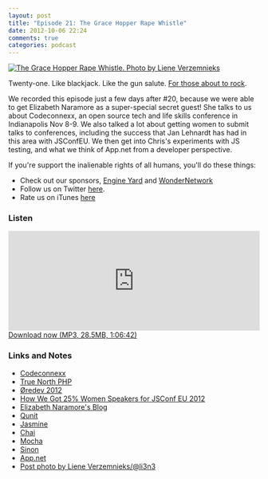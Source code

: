```yaml
---
layout: post
title: "Episode 21: The Grace Hopper Rape Whistle"
date: 2012-10-06 22:24
comments: true
categories: podcast
---
```


[![The Grace Hopper Rape Whistle. Photo by Liene Verzemnieks](http://farm9.staticflickr.com/8042/8061384680_526555a42c_z.jpg)](http://www.flickr.com/photos/funkatron/8061384680 "The Grace Hopper Rape Whistle. Photo by Liene Verzemnieks")

Twenty-one. Like blackjack. Like the gun salute. [For those about to rock](http://www.youtube.com/watch?v=trVcO02nwAE).

We recorded this episode just a few days after #20, because we were able to get Elizabeth Naramore as a super-special secret guest! She talks to us about Codeconnexx, an open source tech and life skills conference in Indianapolis Nov 8-9. We also talked a lot about getting women to submit talks to conferences, including the success that Jan Lehnardt has had in this area with JSConfEU. We then get into Chris's experiments with JS testing, and what we think of App.net from a developer perspective.

If you're support the inalienable rights of all humans, you'll do these things:

* Check out our sponsors, [Engine Yard](http://www.engineyard.com/) and [WonderNetwork](https://wondernetwork.com/)
* Follow us on Twitter [here](https://twitter.com/dev_hell).
* Rate us on iTunes [here](http://itunes.apple.com/us/podcast/dev-hell/id489840699)

### Listen

<iframe frameborder='0' height='200px' scrolling='no' seamless src='https://embed.simplecast.com/35278?color=f5f5f5' width='100%'></iframe>
<a href="http://audio.simplecast.com/35278.mp3" rel="enclosure">Download now (MP3, 28.5MB, 1:06:42)</a>

### Links and Notes

* [Codeconnexx](http://codeconnexx.com)
* [True North PHP](http://truenorthphp.com)
* [&Oslash;redev 2012](http://oredev.com)
* [How We Got 25% Women Speakers for JSConf EU 2012](http://2012.jsconf.eu/2012/09/17/beating-the-odds-how-we-got-25-percent-women-speakers.html)
* [Elizabeth Naramore's Blog](http://naramore.net/blog/)
* [Qunit](http://qunitjs.com/)
* [Jasmine](http://pivotal.github.com/jasmine/)
* [Chai](http://chaijs.com/)
* [Mocha](http://visionmedia.github.com/mocha/)
* [Sinon](http://sinonjs.org/)
* [App.net](https://join.app.net/)
* [Post photo by Liene Verzemnieks/@li3n3](http://twitter.com/li3n3)